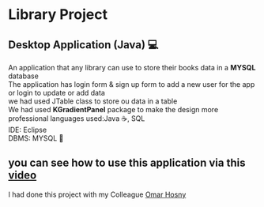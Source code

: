 # Library Project
<h2>Desktop Application (Java) 💻</h2>
<p>
  An application that any library can use to store their books data in a <b>MYSQL</b> database <br>
  The application has login form & sign up form to add a new user for the app or login to update or add data<br>
  we had used JTable class to store ou data in a table <br>
  We had used <b>KGradientPanel</b> package to make the design more professional
  languages used:Java ☕, SQL<br>
  IDE: Eclipse<br>
  DBMS: MYSQL 🐬
</p>
<h2>you can see how to use this application via this <a href="https://drive.google.com/file/d/1ssJPnnQdcAAnWxhq0xgLcucj8mldTXsn/view?usp=sharing">video</a></h2>
<p>I had done this project with my Colleague <a href="com.github/OmarHosny4">Omar Hosny</a></p>
